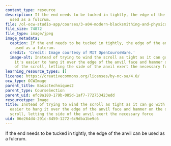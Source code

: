 ```yaml
---
content_type: resource
description: If the end needs to be tucked in tightly, the edge of the anvil can be
  used as a fulcrum.
file: /ol-ocw-studio-app/courses/3-a04-modern-blacksmithing-and-physical-metallurgy-fall-2008/06e264d4291c845912726c9dba1be9c6_033.jpg
file_size: 74872
file_type: image/jpeg
image_metadata:
  caption: If the end needs to be tucked in tightly, the edge of the anvil can be
    used as a fulcrum.
  credit: 'Credit: Image courtesy of MIT OpenCourseWare.'
  image-alt: Instead of trying to wind the scroll as tight as it can go with a hammer,
    it's easier to hang it over the edge of the anvil face and hammer on the outside
    of the scroll, letting the side of the anvil exert the necessary force.
learning_resource_types: []
license: https://creativecommons.org/licenses/by-nc-sa/4.0/
ocw_type: OCWImage
parent_title: Basictechniques2
parent_type: CourseSection
parent_uid: efc8a180-179b-085d-1af7-772753423edd
resourcetype: Image
title: Instead of trying to wind the scroll as tight as it can go with a hammer, it's
  easier to hang it over the edge of the anvil face and hammer on the outside of the
  scroll, letting the side of the anvil exert the necessary force
uid: 06e264d4-291c-8459-1272-6c9dba1be9c6
---
```

If the end needs to be tucked in tightly, the edge of the anvil can be used as a fulcrum.